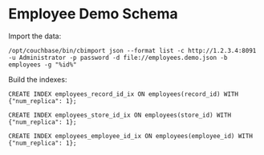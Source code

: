 # Employee Demo Schema

Import the data:

````
/opt/couchbase/bin/cbimport json --format list -c http://1.2.3.4:8091 -u Administrator -p password -d file://employees.demo.json -b employees -g "%id%"
````

Build the indexes:

````
CREATE INDEX employees_record_id_ix ON employees(record_id) WITH {"num_replica": 1};
````

````
CREATE INDEX employees_store_id_ix ON employees(store_id) WITH {"num_replica": 1};
````

````
CREATE INDEX employees_employee_id_ix ON employees(employee_id) WITH {"num_replica": 1};
````
